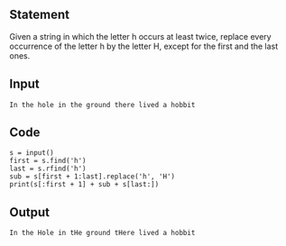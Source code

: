 ## Statement
Given a string in which the letter h occurs at least twice, replace every occurrence of the letter h by the letter H, except for the first and the last ones.
## Input
```
In the hole in the ground there lived a hobbit

```

## Code
```
s = input()
first = s.find('h')
last = s.rfind('h')
sub = s[first + 1:last].replace('h', 'H')
print(s[:first + 1] + sub + s[last:])
```

## Output
```
In the Hole in tHe ground tHere lived a hobbit

```

